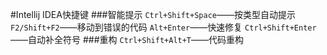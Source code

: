 #Intellij IDEA快捷键
###智能提示
`Ctrl+Shift+Space`——按类型自动提示
`F2/Shift+F2`——移动到错误的代码
`Alt+Enter`——快速修复
`Ctrl+Shift+Enter`——自动补全符号
###重构
`Ctrl+Shift+Alt+T`——代码重构